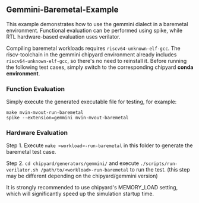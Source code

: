 ## Gemmini-Baremetal-Example

This example demonstrates how to use the gemmini dialect in a baremetal environment. Functional evaluation can be performed using spike, while RTL hardware-based evaluation uses verilator.

Compiling baremetal workloads requires ``riscv64-unknown-elf-gcc``. The riscv-toolchain in the gemmini chipyard environment already includes ``riscv64-unknown-elf-gcc``, so there's no need to reinstall it. Before running the following test cases, simply switch to the corresponding chipyard **conda environment**.

### Function Evaluation
Simply execute the generated executable file for testing, for example:
```
make mvin-mvout-run-baremetal
spike --extension=gemmini mvin-mvout-baremetal
```

### Hardware Evaluation
Step 1. Execute `make <workload>-run-baremetal` in this folder to generate the baremetal test case.

Step 2. `cd chipyard/generators/gemmini/` and execute `./scripts/run-verilator.sh /path/to/<workload>-run-baremetal` to run the test. (this step may be different depending on the chipyard/gemmini version)

It is strongly recommended to use chipyard's MEMORY_LOAD setting, which will significantly speed up the simulation startup time.
